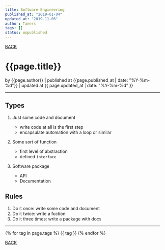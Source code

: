 ```yaml
---
title: Software Engineering
published_at: "2019-01-04"
updated_at: "2019-11-06"
author: Taners
tags: []
status: unpublished
---
```


[BACK](../)

# {{page.title}}

by {{page.author}} |
published at {{page.published_at | date: "%Y-%m-%d"}} |
updated at {{ page.updated_at | date: "%Y-%m-%d" }}

---


## Types
1. Just some code and document
    - write code at all is the first step
    - encapsulate automation with a loop or similar

2. Some sort of function
    - first level of abstraction
    - defined `interface`

3. Software package
    - API
    - Documentation

## Rules
1. Do it once: write some code and document
2. Do it twice: write a fuction
3. Do it three times: write a package with docs



---

{% for tag in page.tags %}
  {{ tag }}
{% endfor %}

[BACK](../)